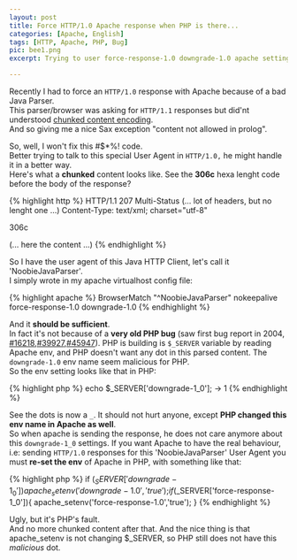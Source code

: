 ```yaml
---
layout: post
title: Force HTTP/1.0 Apache response when PHP is there...
categories: [Apache, English]
tags: [HTTP, Apache, PHP, Bug]
pic: bee1.png
excerpt: Trying to user force-response-1.0 downgrade-1.0 apache setting when using PHP is not working - a PHP bug - here is a workaround.

---
```


Recently I had to force an `HTTP/1.0` response with Apache because of a bad Java Parser.  
This parser/browser was asking for `HTTP/1.1` responses but did'nt understood [chunked content encoding](http://en.wikipedia.org/wiki/Chunked_transfer_encoding).  
And so giving me a nice Sax exception "content not allowed in prolog".

So, well, I won't fix this #$*%! code.  
Better trying to talk to this special User Agent in `HTTP/1.0,` he might handle it in a better way.  
Here's what a **chunked** content looks like. See the **306c** hexa lenght code before the body of the response?

{% highlight http %}
HTTP/1.1 207 Multi-Status
(... lot of headers, but no lenght one ...)
Content-Type: text/xml; charset="utf-8"

306c
<?xml version="1.0" encoding="utf-8"?>
(... here the content ...)
{% endhighlight %}

So I have the user agent of this Java HTTP Client, let's call it 'NoobieJavaParser'.  
I simply wrote in my apache virtualhost config file:

{% highlight apache %}
BrowserMatch "^NoobieJavaParser" nokeepalive force-response-1.0 downgrade-1.0
{% endhighlight %}

And it **should be sufficient**.  
In fact it's not because of a **very old PHP bug** (saw first bug report in 2004, [#16218](https://bugs.php.net/bug.php?id=16218),[#39927](https://bugs.php.net/bug.php?id=39927),[#45947](https://bugs.php.net/bug.php?id=45947)).
PHP is building is `$_SERVER` variable by reading Apache env, and PHP doesn't want any
dot in this parsed content. The `downgrade-1.0` env name seem malicious for PHP.  
So the env setting looks like that in PHP:

{% highlight php %}
echo $_SERVER['downgrade-1_0'];
-> 1
{% endhighlight %}

See the dots is now a `_`. It should not hurt anyone, except **PHP changed this env name in Apache as well**.  
So when apache is sending the response, he does not care anymore about this `downgrade-1_0` settings.
If you want Apache to have the real behaviour, i.e: sending `HTTP/1.0` responses for this 'NoobieJavaParser' User Agent
you must **re-set the env** of Apache in PHP, with something like that:

{% highlight php %}
if ($_SERVER['downgrade-1_0']){
        apache_setenv('downgrade-1.0','true');
}
if ($_SERVER['force-response-1_0']){
        apache_setenv('force-response-1.0','true');
}
{% endhighlight %}

Ugly, but it's PHP's fault.  
And no more chunked content after that.
And the nice thing is that apache_setenv is not changing $_SERVER, so PHP still does not have this *malicious* dot.
